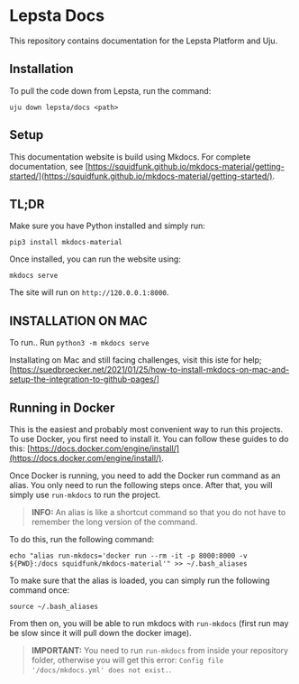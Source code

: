 # Lepsta Docs

This repository contains documentation for the Lepsta Platform and Uju.

## Installation

To pull the code down from Lepsta, run the command:
```
uju down lepsta/docs <path>
```

## Setup

This documentation website is build using Mkdocs. For complete documentation, see [https://squidfunk.github.io/mkdocs-material/getting-started/](https://squidfunk.github.io/mkdocs-material/getting-started/).

## TL;DR

Make sure you have Python installed and simply run:
```
pip3 install mkdocs-material
```
Once installed, you can run the website using:
```
mkdocs serve
```
The site will run on `http://120.0.0.1:8000`.

## INSTALLATION ON MAC
To run..
Run `python3 -m mkdocs serve`

Installating on Mac and still facing challenges, visit this iste for help;
[https://suedbroecker.net/2021/01/25/how-to-install-mkdocs-on-mac-and-setup-the-integration-to-github-pages/]


## Running in Docker
This is the easiest and probably most convenient way to run this projects. To use Docker, you first need to install it. You can follow these guides to do this: [https://docs.docker.com/engine/install/](https://docs.docker.com/engine/install/).


Once Docker is running, you need to add the Docker run command as an alias. You only need to run the following steps once. After that, you will simply use `run-mkdocs` to run the project. 

> **INFO:** An alias is like a shortcut command so that you do not have to remember the long version of the command.

To do this, run the following command:

```
echo "alias run-mkdocs='docker run --rm -it -p 8000:8000 -v ${PWD}:/docs squidfunk/mkdocs-material'" >> ~/.bash_aliases
```

To make sure that the alias is loaded, you can simply run the following command once:

```
source ~/.bash_aliases
```

From then on, you will be able to run mkdocs with `run-mkdocs` (first run may be slow since it will pull down the docker image).


> **IMPORTANT:** You need to run `run-mkdocs` from inside your repository folder, otherwise you will get this error: `Config file '/docs/mkdocs.yml' does not exist.`.